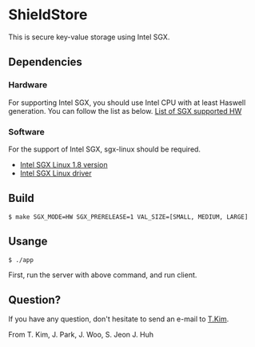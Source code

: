 # ShieldStore

This is secure key-value storage using Intel SGX.

## Dependencies

### Hardware

For supporting Intel SGX, you should use Intel CPU with at least Haswell generation. 
You can follow the list as below.
[List of SGX supported HW](https://github.com/ayeks/SGX-hardware)

### Software

For the support of Intel SGX, sgx-linux should be required.

* [Intel SGX Linux 1.8 version](https://github.com/intel/linux-sgx/tree/sgx_1.8)
* [Intel SGX Linux driver](https://github.com/intel/linux-sgx-driver/tree/sgx_driver_1.8)

## Build

	$ make SGX_MODE=HW SGX_PRERELEASE=1 VAL_SIZE=[SMALL, MEDIUM, LARGE]

## Usange
	$ ./app	

First, run the server with above command, and run client.

## Question?

If you have any question, don't hesitate to send an e-mail to [T.Kim](thkim@calab.kaist.ac.kr).

From T. Kim, J. Park, J. Woo, S. Jeon J. Huh
